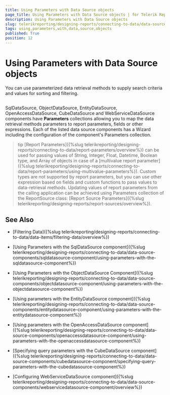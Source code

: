 ```yaml
---
title: Using Parameters with Data Source objects
page_title: Using Parameters with Data Source objects | for Telerik Reporting Documentation
description: Using Parameters with Data Source objects
slug: telerikreporting/designing-reports/connecting-to-data/data-source-components/using-parameters-with-data-source-objects
tags: using,parameters,with,data,source,objects
published: True
position: 12
---
```


# Using Parameters with Data Source objects



You can use parameterized data retrieval methods to supply search criteria and values for sorting and filtering.       

## 

SqlDataSource, ObjectDataSource, EntityDataSource, OpenAccessDataSource, CubeDataSource and WebServiceDataSource components have           __Parameters__  collections allowing you to map the data retrieval methods parameters to report parameters, fields or other expressions.           Each of the listed data source components has a Wizard including the configuration of the component's Parameters collection.         

>tip [Report Parameters]({%slug telerikreporting/designing-reports/connecting-to-data/report-parameters/overview%}) can be used for passing values of String, Integer, Float, Datetime, Boolean type, and Array of objects in case of a             [multivalue report parameter]({%slug telerikreporting/designing-reports/connecting-to-data/report-parameters/using-multivalue-parameters%}).             Custom types are not supported by report parameters, but you can use other expression based on fields             and custom functions to pass values to data-retrieval methods.           Updating values of report parameters from the calling application can be achieved using Parameters collection of the ReportSource class:              [Report Source Parameters]({%slug telerikreporting/designing-reports/report-sources/overview%}).           


## See Also


 * [Filtering Data]({%slug telerikreporting/designing-reports/connecting-to-data/data-items/filtering-data/overview%})

 * [Using Parameters with the SqlDataSource component]({%slug telerikreporting/designing-reports/connecting-to-data/data-source-components/sqldatasource-component/using-parameters-with-the-sqldatasource-component%})

 * [Using Parameters with the ObjectDataSource Component]({%slug telerikreporting/designing-reports/connecting-to-data/data-source-components/objectdatasource-component/using-parameters-with-the-objectdatasource-component%})

 * [Using parameters with the EntityDataSource component]({%slug telerikreporting/designing-reports/connecting-to-data/data-source-components/entitydatasource-component/using-parameters-with-the-entitydatasource-component%})

 * [Using parameters with the OpenAccessDataSource component]({%slug telerikreporting/designing-reports/connecting-to-data/data-source-components/openaccessdatasource-component/using-parameters-with-the-openaccessdatasource-component%})

 * [Specifying query parameters with the CubeDataSource component]({%slug telerikreporting/designing-reports/connecting-to-data/data-source-components/cubedatasource-component/specifying-query-parameters-with-the-cubedatasource-component%})

 * [Configuring WebServiceDataSource component]({%slug telerikreporting/designing-reports/connecting-to-data/data-source-components/webservicedatasource-component/overview%})
